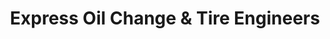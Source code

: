 ---
title: "Express Oil Change & Tire Engineers"
url: /kingsport/express-oil-change-and-tire-engineers/
shop: tyres
---